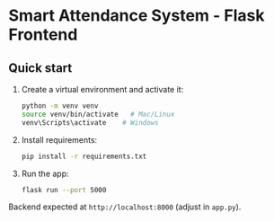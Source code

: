 # Smart Attendance System - Flask Frontend

## Quick start
1. Create a virtual environment and activate it:
   ```bash
   python -m venv venv
   source venv/bin/activate   # Mac/Linux
   venv\Scripts\activate    # Windows
   ```
2. Install requirements:
   ```bash
   pip install -r requirements.txt
   ```
3. Run the app:
   ```bash
   flask run --port 5000
   ```

Backend expected at `http://localhost:8000` (adjust in `app.py`).
